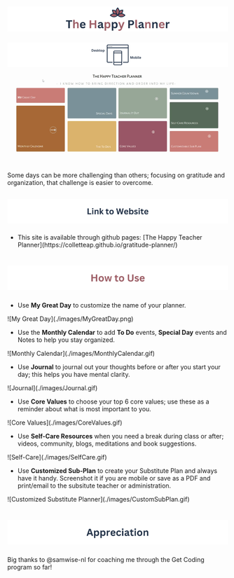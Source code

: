 # ![The Happy Planner](./images/happyplannerTitle.png)
![Mobile and Desktop Friendly](./images/MobileDesktop.png)
![Happy Planner video](/images/HTPIntro.gif)

Some days can be more challenging than others; focusing on gratitude and organization, that challenge is easier to overcome. <br>

## ![Link to Website](./images/WebsiteLink.png)
<ul>
 <li>This site is available through github pages: [The Happy Teacher Planner](https://colletteap.github.io/gratitude-planner/)</li>
</ul>

# ![Website Instructions](./images/HowtoUse.png)

<ul>
  <li>Use <strong>My Great Day</strong> to customize the name of your planner.</li>
</ul>
![My Great Day](./images/MyGreatDay.png)

<ul>
  <li>Use the <strong>Monthly Calendar</strong> to add <strong>To Do</strong> events, <strong>Special Day</strong> events and Notes to help you stay organized.</li>
</ul>
![Monthly Calendar](./images/MonthlyCalendar.gif)

<ul>
  <li>Use <strong>Journal</strong> to journal out your thoughts before or after you start your day; this helps you have mental clarity.</li>
</ul>
![Journal](./images/Journal.gif)

<ul>
  <li>Use <strong>Core Values</strong> to choose your top 6 core values; use these as a reminder about what is most important to you.</li>
</ul>
![Core Values](./images/CoreValues.gif)

<ul>
  <li>Use <strong>Self-Care Resources</strong> when you need a break during class or after; videos, community, blogs, meditations and book suggestions.</li>
</ul>
![Self-Care](./images/SelfCare.gif)

<ul>
  <li>Use <strong>Customized Sub-Plan</strong> to create your Substitute Plan and always have it handy. Screenshot it if you are mobile or save as a PDF and print/email to the subsitute teacher or administration.</li>
</ul>
  ![Customized Substitute Planner](./images/CustomSubPlan.gif)

  # ![Appreciation](./images/Appreciation.png)
  
  Big thanks to @samwise-nl for coaching me through the Get Coding program so far!